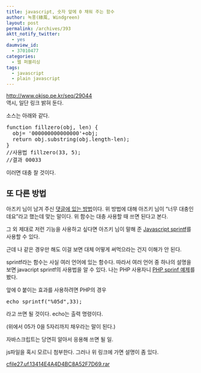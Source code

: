 ```yaml
---
title: javascript, 숫자 앞에 0 채워 주는 함수
author: 녹풍(綠風, Windgreen)
layout: post
permalink: /archives/393
aktt_notify_twitter:
  - yes
daumview_id:
  - 37010477
categories:
  - 웹 퍼블리싱
tags:
  - javascript
  - plain javascript
---
```

<a target="_blank" href="http://www.okjsp.pe.kr/seq/29044">http://www.okjsp.pe.kr/seq/29044</a>  
역시, 일단 링크 밝혀 둔다.

소스는 아래와 같다.

<pre class="brush:js">function fillzero(obj, len) {
  obj= &#039;000000000000000&#039;+obj;
  return obj.substring(obj.length-len);
} 
//사용법 fillzero(33, 5);
//결과 00033
</pre>

이러면 대충 찰 것이다.

## 또 다른 방법

아즈키 님이 남겨 주신 <a href="http://www.diveintojavascript.com/projects/javascript-sprintf" target="_blank">댓글에 있는 방법</a>이다. 위 방법에 대해 아즈키 님이 &#8220;너무 대충인데요&#8221;라고 했는데 맞는 말이다. 위 함수는 대충 사용할 때 쓰면 된다고 본다.

그 외 제대로 저런 기능을 사용하고 싶다면 아즈키 님이 말해 준 <a href="http://www.diveintojavascript.com/projects/javascript-sprintf" target="_blank">Javascript sprintf</a>를 사용할 수 있다.

근데 나 같은 경우만 해도 이걸 보면 대체 어떻게 써먹으라는 건지 이해가 안 된다.

sprintf라는 함수는 사실 여러 언어에 있는 함수다. 따라서 여러 언어 중 하나의 설명을 보면 javacript sprintf의 사용법을 알 수 있다. 나는 PHP 사용자니 <a href="http://php.net/manual/en/function.sprintf.php" target="_blank">PHP sprinf 예제</a>를 봤다.

앞에 0 붙이는 효과를 사용하려면 PHP의 경우

<pre class="brush:php">echo sprintf("%05d",33);</pre>

라고 쓰면 될 것이다. echo는 출력 명령이다.

(위에서 05가 0을 5자리까지 채우라는 말이 된다.)

자바스크립트는 당연히 알아서 응용해 쓰면 될 일.

js파일을 혹시 모르니 첨부한다. 그러나 위 링크에 가면 설명이 좀 있다.

<a href="http://dl.dropboxusercontent.com/u/15546257/blog/mytory/old-images/1/cfile27.uf.13414E4A4D4BC8A52F7D69.rar" class="aligncenter" />cfile27.uf.13414E4A4D4BC8A52F7D69.rar</a>